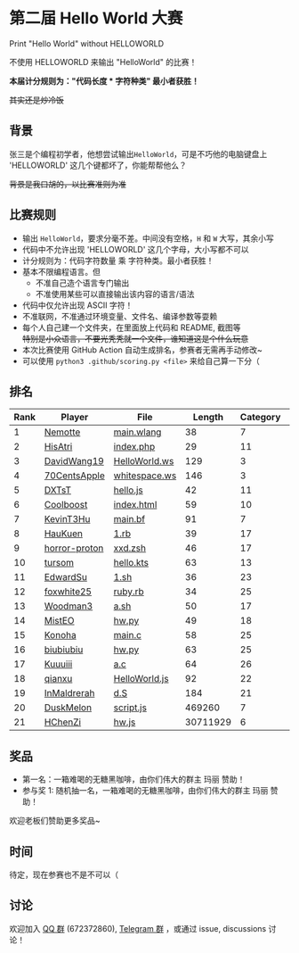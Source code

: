 # 第二届 Hello World 大赛

Print "Hello World" without HELLOWORLD

不使用 HELLOWORLD 来输出 "HelloWorld" 的比赛！

**本届计分规则为："代码长度 * 字符种类" 最小者获胜！**

~~其实还是炒冷饭~~

## 背景

张三是个编程初学者，他想尝试输出`HelloWorld`，可是不巧他的电脑键盘上 'HELLOWORLD' 这几个键都坏了，你能帮帮他么？  

~~背景是我口胡的，以比赛准则为准~~

## 比赛规则

- 输出 `HelloWorld`，要求分毫不差。中间没有空格，`H` 和 `W` 大写，其余小写
- 代码中不允许出现 'HELLOWORLD' 这几个字母，大小写都不可以
- 计分规则为：代码字符数量 乘 字符种类。最小者获胜！
- 基本不限编程语言。但
  - 不准自己造个语言专门输出
  - 不准使用某些可以直接输出该内容的语言/语法
- 代码中仅允许出现 ASCII 字符！
- 不准联网，不准通过环境变量、文件名、编译参数等耍赖
- 每个人自己建一个文件夹，在里面放上代码和 README, 截图等  
  ~~特别是小众语言，不要光秃秃就一个文件，谁知道这是个什么玩意~~
- 本次比赛使用 GitHub Action 自动生成排名，参赛者无需再手动修改~
- 可以使用 `python3 .github/scoring.py <file>` 来给自己算一下分（

## 排名

<!-- begin of RANKING -->
| Rank | Player | File | Length | Category | Score |
| ---- | ------ | ---- | ------ | -------- | ----- |
| 1 | [Nemotte](Nemotte) | [main.wlang](Nemotte/main.wlang) | 38 | 7 | 266 |
| 2 | [HisAtri](HisAtri) | [index.php](HisAtri/index.php) | 29 | 11 | 319 |
| 3 | [DavidWang19](DavidWang19) | [HelloWorld.ws](DavidWang19/HelloWorld.ws) | 129 | 3 | 387 |
| 4 | [70CentsApple](70CentsApple) | [whitespace.ws](70CentsApple/whitespace.ws) | 146 | 3 | 438 |
| 5 | [DXTsT](DXTsT) | [hello.js](DXTsT/hello.js) | 42 | 11 | 462 |
| 6 | [Coolboost](Coolboost) | [index.html](Coolboost/index.html) | 59 | 10 | 590 |
| 7 | [KevinT3Hu](KevinT3Hu) | [main.bf](KevinT3Hu/main.bf) | 91 | 7 | 637 |
| 8 | [HauKuen](HauKuen) | [1.rb](HauKuen/1.rb) | 39 | 17 | 663 |
| 9 | [horror-proton](horror-proton) | [xxd.zsh](horror-proton/xxd.zsh) | 46 | 17 | 782 |
| 10 | [tursom](tursom) | [hello.kts](tursom/hello.kts) | 63 | 13 | 819 |
| 11 | [EdwardSu](EdwardSu) | [1.sh](EdwardSu/1.sh) | 36 | 23 | 828 |
| 12 | [foxwhite25](foxwhite25) | [ruby.rb](foxwhite25/ruby.rb) | 34 | 25 | 850 |
| 13 | [Woodman3](Woodman3) | [a.sh](Woodman3/a.sh) | 50 | 17 | 850 |
| 14 | [MistEO](MistEO) | [hw.py](MistEO/hw.py) | 49 | 18 | 882 |
| 15 | [Konoha](Konoha) | [main.c](Konoha/main.c) | 58 | 25 | 1450 |
| 16 | [biubiubiu](biubiubiu) | [hw.py](biubiubiu/hw.py) | 63 | 25 | 1575 |
| 17 | [Kuuuiii](Kuuuiii) | [a.c](Kuuuiii/a.c) | 64 | 26 | 1664 |
| 18 | [qianxu](qianxu) | [HelloWorld.js](qianxu/HelloWorld.js) | 92 | 22 | 2024 |
| 19 | [InMaldrerah](InMaldrerah) | [d.S](InMaldrerah/d.S) | 184 | 21 | 3864 |
| 20 | [DuskMelon](DuskMelon) | [script.js](DuskMelon/script.js) | 469260 | 7 | 3284820 |
| 21 | [HChenZi](HChenZi) | [hw.js](HChenZi/hw.js) | 30711929 | 6 | 184271574 |
<!-- end of RANKING -->

## 奖品

- 第一名：一箱难喝的无糖黑咖啡，由你们伟大的群主 玛丽 赞助！
- 参与奖 1: 随机抽一名，一箱难喝的无糖黑咖啡，由你们伟大的群主 玛丽 赞助！

欢迎老板们赞助更多奖品~

## 时间

待定，现在参赛也不是不可以（

## 讨论

欢迎加入 [QQ 群](https://jq.qq.com/?_wv=1027&k=8aBWumWU) (672372860), [Telegram 群](https://t.me/+NjDljiDRrpI4NTU1) ，或通过 issue, discussions 讨论！

